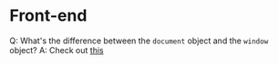 # Front-end
Q: What's the difference between the ```document``` object and the ```window``` object?
A: Check out [this](http://eligeske.com/jquery/what-is-the-difference-between-document-and-window-objects-2/)